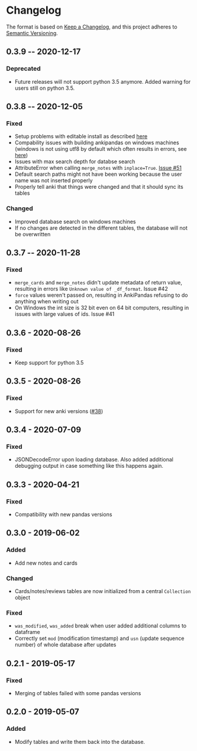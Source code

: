 # Changelog

The format is based on [Keep a Changelog](https://keepachangelog.com/en/1.0.0/),
and this project adheres to [Semantic Versioning](https://semver.org/spec/v2.0.0.html).

## 0.3.9 -- 2020-12-17

### Deprecated

- Future releases will not support python 3.5 anymore. Added warning for users still on
  python 3.5.

## 0.3.8 -- 2020-12-05

### Fixed

- Setup problems with editable install as described [here](https://github.com/pypa/pip/issues/7953)
- Compability issues with building ankipandas on windows machines (windows is not
  using utf8 by default which often results in errors, see
  [here](https://discuss.python.org/t/pep-597-enable-utf-8-mode-by-default-on-windows/3122))
- Issues with max search depth for databse search
- AttributeError when calling `merge_notes` with `inplace=True`. [Issue #51](https://github.com/klieret/AnkiPandas/issues/51)
- Default search paths might not have been working because the user name was not inserted properly
- Properly tell anki that things were changed and that it should sync its tables

### Changed

- Improved database search on windows machines
- If no changes are detected in the different tables, the database will not be overwritten

## 0.3.7 -- 2020-11-28

### Fixed

- `merge_cards` and `merge_notes` didn't update metadata of return value, resulting in errors like
  `Unknown value of _df_format`. Issue #42
- `force` values weren't passed on, resulting in AnkiPandas refusing to do anything
  when writing out
- On Windows the int size is 32 bit even on 64 bit computers, resulting in issues with
  large values of ids. Issue #41


## 0.3.6 - 2020-08-26

### Fixed

- Keep support for python 3.5

## 0.3.5 - 2020-08-26

### Fixed

- Support for new anki versions ([#38](https://github.com/klieret/AnkiPandas/issues/38))

## 0.3.4 - 2020-07-09

### Fixed

- JSONDecodeError upon loading database. Also added additional debugging output in case something like this happens again.

## 0.3.3 - 2020-04-21

### Fixed

- Compatibility with new pandas versions

## 0.3.0 - 2019-06-02

### Added

- Add new notes and cards

### Changed

- Cards/notes/reviews tables are now initialized from a central ``Collection`` object

### Fixed

- ``was_modified``, ``was_added`` break when user added additional columns to dataframe
- Correctly set ``mod`` (modification timestamp) and ``usn`` (update sequence number) of whole database after updates

## 0.2.1 - 2019-05-17

### Fixed

- Merging of tables failed with some pandas versions

## 0.2.0 - 2019-05-07

### Added

- Modify tables and write them back into the database.
